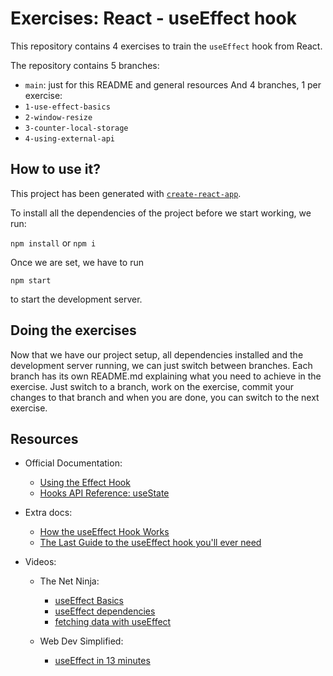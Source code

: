 # Exercises: React - useEffect hook

This repository contains 4 exercises to train the `useEffect` hook from React.

The repository contains 5 branches:

- `main`: just for this README and general resources
  And 4 branches, 1 per exercise:
- `1-use-effect-basics`
- `2-window-resize`
- `3-counter-local-storage`
- `4-using-external-api`

## How to use it?

This project has been generated with [`create-react-app`](https://randomuser.me/documentation#results).

To install all the dependencies of the project before we start working, we run:

`npm install` or `npm i`

Once we are set, we have to run

`npm start`

to start the development server.

## Doing the exercises

Now that we have our project setup, all dependencies installed and the development server running, we can just switch between branches.
Each branch has its own README.md explaining what you need to achieve in the
exercise.
Just switch to a branch, work on the exercise, commit your changes to that branch and when you are done, you can switch to the next exercise.

## Resources

- Official Documentation:

  - [Using the Effect Hook](https://reactwithhooks.netlify.app/docs/hooks-effect.html)
  - [Hooks API Reference: useState](https://reactwithhooks.netlify.app/docs/hooks-reference.html#useeffect)

- Extra docs:

  - [How the useEffect Hook Works](https://daveceddia.com/useeffect-hook-examples/)
  - [The Last Guide to the useEffect hook you'll ever need](https://blog.logrocket.com/guide-to-react-useeffect-hook/)

- Videos:

  - The Net Ninja:

    - [useEffect Basics](https://www.youtube.com/watch?v=gv9ugDJ1ynU)
    - [useEffect dependencies](https://www.youtube.com/watch?v=jQc_bTFZ5_I)
    - [fetching data with useEffect](https://www.youtube.com/watch?v=qdCHEUaFhBk)

  - Web Dev Simplified:
    - [useEffect in 13 minutes](https://www.youtube.com/watch?v=0ZJgIjIuY7U)
